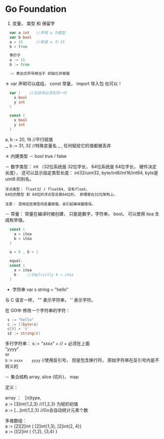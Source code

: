 
# Go Foundation

1) 变量， 类型 和 保留字  
```go
  var a int   //声明 a 为整型
  var b bool
  a = 15      //赋值 a 为 15 
  b = true

  等价于 
  a := 15
  b := true  

  := 表达式符号相当于 初始化并赋值  
```

＊ var 声明可以成组， const 常量， import 导入包 也可以！  
```go
  var (    //左括号必须在同一行
    x bool
    y int 
  )

  const ( 
    x bool
    y int
  )
```

a, b := 20, 16  //平行赋值  
_, b := 31, 32  //特殊变量名 _  , 任何赋给它的值都被丢弃  


＊ 内建类型 
  － bool   true / false   
 
  － 数字类型： 
    int （32位系统是  32位字长， 64位系统是 64位字长， 硬件决定长度）， 
    还可以显示指定类型长度： int32/uint32, byte/int8/int16/int64, byte是 uint8 的别名。 

    浮点类型： float32 / float64, 没有float。
    64位的整型 和 64位的浮点型总是64位的， 即便是在32位架构上。  

    注意： 混用这些类型向变量赋值，会引起编译器错误。  
 
  － 常量： 
  常量在编译时被创建， 只能是数字，字符串， bool。 
  可以使用 itoa 生成枚举值。 

  ```go
    const (
      a = itoa
      b = itoa 
    )

    a = 0 , b = 1 

    equal: 
    const ( 
      a = itoa
      b     //Implicitly b = itoa
    )
  ```

  -  字符串 
  var s string = "hello"
  
  与 C 语言一样， "" 表示字符串， '' 表示字符。 
  
  在 GO中 修改一个字符串的字符： 
  ```go
   s := "hello"
   c := []byte(s) 
   c[0] = 'c'
   s2 := string(c)
  ```

  多行字符串： 
  s := "xxxx" +    // + 必须在上面   
       "yyyy"    
  or    
  s := `xxxx   
        yyyy`    //使用反引号， 但是包含换行符， 原始字符串在反引号内是不转义的    

 － 集合结构 
  array, slice (切片)， map    
  
   定义： 

   array ：  ［n]type,     
   a := [3]int{1,2,3}   //{1,2,3} 为赋的初值     
   a := [...]int{1,2,3} //Go会自动统计元素个数      
   
   多维数组：   
   a := [2][2]int { [2]int{1,3}, [2]int{2, 4}}    
   a := [][2]int { {1,2}, {3,4} }    
   
